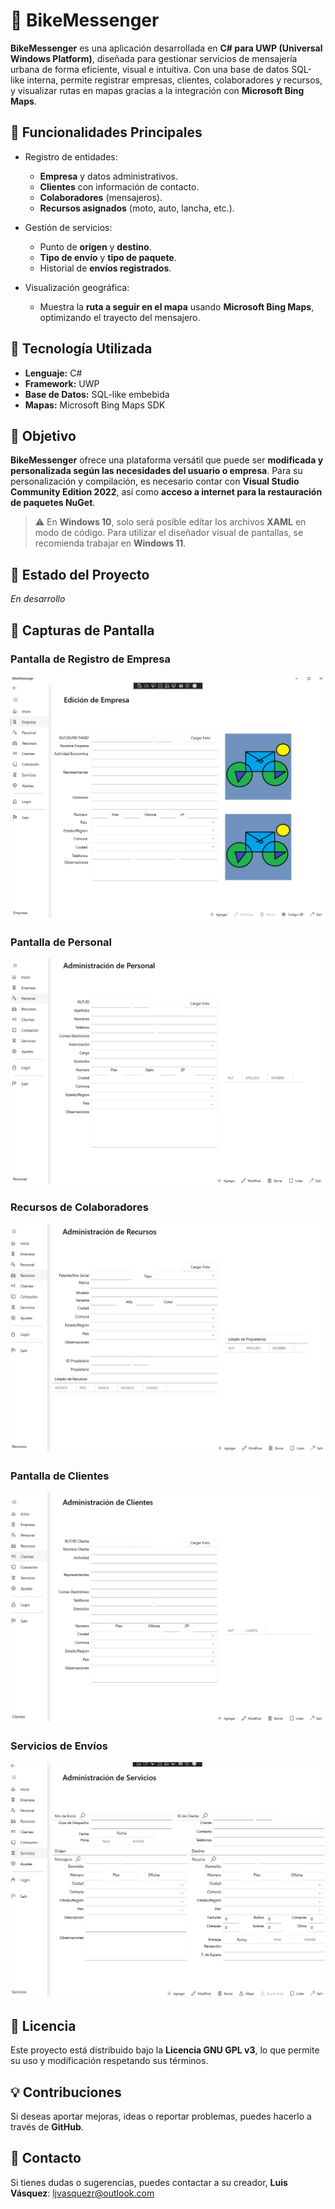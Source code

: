 # 🚴 BikeMessenger

**BikeMessenger** es una aplicación desarrollada en **C# para UWP (Universal Windows Platform)**, diseñada para gestionar servicios de mensajería urbana de forma eficiente, visual e intuitiva. Con una base de datos SQL-like interna, permite registrar empresas, clientes, colaboradores y recursos, y visualizar rutas en mapas gracias a la integración con **Microsoft Bing Maps**.

## 🧩 Funcionalidades Principales

- Registro de entidades:
  - **Empresa** y datos administrativos.
  - **Clientes** con información de contacto.
  - **Colaboradores** (mensajeros).
  - **Recursos asignados** (moto, auto, lancha, etc.).

- Gestión de servicios:
  - Punto de **origen** y **destino**.
  - **Tipo de envío** y **tipo de paquete**.
  - Historial de **envíos registrados**.

- Visualización geográfica:
  - Muestra la **ruta a seguir en el mapa** usando **Microsoft Bing Maps**, optimizando el trayecto del mensajero.

## 🧱 Tecnología Utilizada

- **Lenguaje:** C#  
- **Framework:** UWP  
- **Base de Datos:** SQL-like embebida  
- **Mapas:** Microsoft Bing Maps SDK  

## 🎯 Objetivo

**BikeMessenger** ofrece una plataforma versátil que puede ser **modificada y personalizada según las necesidades del usuario o empresa**. Para su personalización y compilación, es necesario contar con **Visual Studio Community Edition 2022**, así como **acceso a internet para la restauración de paquetes NuGet**.

> ⚠️ En **Windows 10**, solo será posible editar los archivos **XAML** en modo de código. Para utilizar el diseñador visual de pantallas, se recomienda trabajar en **Windows 11**.

## 🚀 Estado del Proyecto

*En desarrollo*

## 📸 Capturas de Pantalla

### Pantalla de Registro de Empresa
![Pantalla Empresa](https://github.com/Taguapire/BikeMessenger/raw/master/Recursos/Pantalla_Empresas.PNG)

### Pantalla de Personal
![Pantalla Personal](https://github.com/Taguapire/BikeMessenger/raw/master/Recursos/Personal.PNG)

### Recursos de Colaboradores
![Recursos de Colaboradores](https://github.com/Taguapire/BikeMessenger/raw/master/Recursos/Recursos.PNG)

### Pantalla de Clientes
![Pantalla Clientes](https://github.com/Taguapire/BikeMessenger/raw/master/Recursos/Clientes.PNG)

### Servicios de Envíos
![Servicios de Envíos](https://github.com/Taguapire/BikeMessenger/raw/master/Recursos/Servicios.PNG)

## 📄 Licencia

Este proyecto está distribuido bajo la **Licencia GNU GPL v3**, lo que permite su uso y modificación respetando sus términos.

## 💡 Contribuciones

Si deseas aportar mejoras, ideas o reportar problemas, puedes hacerlo a través de **GitHub**.

## 📧 Contacto

Si tienes dudas o sugerencias, puedes contactar a su creador, **Luis Vásquez**: [ljvasquezr@outlook.com](mailto:ljvasquezr@outlook.com)
